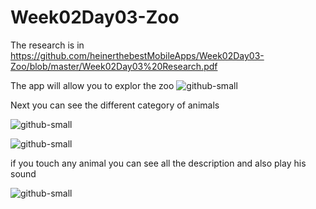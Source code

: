 # Week02Day03-Zoo

The research is in
https://github.com/heinerthebestMobileApps/Week02Day03-Zoo/blob/master/Week02Day03%20Research.pdf

The app will allow you to explor the zoo
![github-small](https://github.com/heinerthebestMobileApps/Week02Day03-Zoo/blob/master/app/src/main/res/drawable/Screenshot_20190627_000702_com.mobileapps.week02day03zoo.jpg)



Next you can see the different category of animals

![github-small](https://github.com/heinerthebestMobileApps/Week02Day03-Zoo/blob/master/app/src/main/res/drawable/Screenshot_20190627_000726_com.mobileapps.week02day03zoo.jpg)


![github-small](https://github.com/heinerthebestMobileApps/Week02Day03-Zoo/blob/master/app/src/main/res/drawable/Screenshot_20190627_000755_com.mobileapps.week02day03zoo.jpg)


if you touch any animal you can see all the description and also play his sound

![github-small](https://github.com/heinerthebestMobileApps/Week02Day03-Zoo/blob/master/app/src/main/res/drawable/Screenshot_20190627_000759_com.mobileapps.week02day03zoo.jpg)
